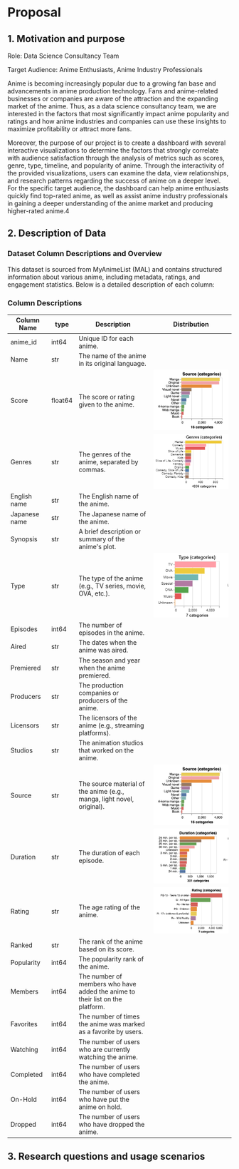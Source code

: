 # Proposal

## 1. Motivation and purpose

Role: Data Science Consultancy Team

Target Audience: Anime Enthusiasts, Anime Industry Professionals

Anime is becoming increasingly popular due to a growing fan base and advancements in anime production technology. Fans and anime-related businesses or companies are aware of the attraction and the expanding market of the anime. Thus, as a data science consultancy team, we are interested in the factors that most significantly impact anime popularity and ratings and how anime industries and companies can use these insights to maximize profitability or attract more fans.

Moreover, the purpose of our project is to create a dashboard with several interactive visualizations to determine the factors that strongly correlate with audience satisfaction through the analysis of metrics such as scores, genre, type, timeline, and popularity of anime. Through the interactivity of the provided visualizations, users can examine the data, view relationships, and research patterns regarding the success of anime on a deeper level. For the specific target audience, the dashboard can help anime enthusiasts quickly find top-rated anime, as well as assist anime industry professionals in gaining a deeper understanding of the anime market and producing higher-rated anime.4

## 2. Description of Data

### Dataset Column Descriptions and Overview

This dataset is sourced from MyAnimeList (MAL) and contains structured information about various anime, including metadata, ratings, and engagement statistics. Below is a detailed description of each column:

### Column Descriptions

| Column Name                                   | type    | Description                                                                   | Distribution                                |
| --------------------------------------------- | ------- | ----------------------------------------------------------------------------- | ------------------------------------------- |
| anime_id                                      | int64   | Unique ID for each anime.                                                     |
| Name                                          | str     | The name of the anime in its original language.                               |
| Score                                         | float64 | The score or rating given to the anime.                                       | <img src="assets/data_overview/source.png"> |
| Genres                                        | str     | The genres of the anime, separated by commas.                                 | <img src="assets/data_overview/genres.png"> |
| English name                                  | str     | The English name of the anime.                                                |
| Japanese name                                 | str     | The Japanese name of the anime.                                               |
| Synopsis                                      | str     | A brief description or summary of the anime's plot.                           |
| Type                                          | str     | The type of the anime (e.g., TV series, movie, OVA, etc.).                    | <img src="assets/data_overview/type.png">   |
| Episodes                                      | int64   | The number of episodes in the anime.                                          |
| Aired                                         | str     | The dates when the anime was aired.                                           |
| Premiered                                     | str     | The season and year when the anime premiered.                                 |
| Producers                                     | str     | The production companies or producers of the anime.                           |
| Licensors                                     | str     | The licensors of the anime (e.g., streaming platforms).                       |
| Studios                                       | str     | The animation studios that worked on the anime.                               |
| Source                                        | str     | The source material of the anime (e.g., manga, light novel, original).        | <img src="assets/data_overview/source.png">   |
| Duration                                      | str     | The duration of each episode.                                                 | <img src="assets/data_overview/duration.png"> |
| Rating                                        | str     | The age rating of the anime.                                                  | <img src="assets/data_overview/rating.png">   |
| Ranked                                        | str     | The rank of the anime based on its score.                                     |
| Popularity                                    | int64   | The popularity rank of the anime.                                             |
| Members                                       | int64   | The number of members who have added the anime to their list on the platform. |
| Favorites                                     | int64   | The number of times the anime was marked as a favorite by users.              |
| Watching                                      | int64   | The number of users who are currently watching the anime.                     |
| Completed                                     | int64   | The number of users who have completed the anime.                             |
| On-Hold                                       | int64   | The number of users who have put the anime on hold.                           |
| Dropped                                       | int64   | The number of users who have dropped the anime.                               |

## 3. Research questions and usage scenarios
